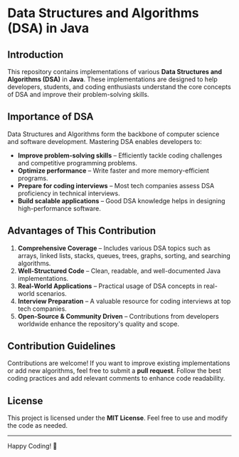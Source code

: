 # Data Structures and Algorithms (DSA) in Java

## Introduction

This repository contains implementations of various **Data Structures and Algorithms (DSA)** in **Java**. These implementations are designed to help developers, students, and coding enthusiasts understand the core concepts of DSA and improve their problem-solving skills.

## Importance of DSA

Data Structures and Algorithms form the backbone of computer science and software development. Mastering DSA enables developers to:

- **Improve problem-solving skills** – Efficiently tackle coding challenges and competitive programming problems.
- **Optimize performance** – Write faster and more memory-efficient programs.
- **Prepare for coding interviews** – Most tech companies assess DSA proficiency in technical interviews.
- **Build scalable applications** – Good DSA knowledge helps in designing high-performance software.

## Advantages of This Contribution

1. **Comprehensive Coverage** – Includes various DSA topics such as arrays, linked lists, stacks, queues, trees, graphs, sorting, and searching algorithms.
2. **Well-Structured Code** – Clean, readable, and well-documented Java implementations.
3. **Real-World Applications** – Practical usage of DSA concepts in real-world scenarios.
4. **Interview Preparation** – A valuable resource for coding interviews at top tech companies.
5. **Open-Source & Community Driven** – Contributions from developers worldwide enhance the repository's quality and scope.


## Contribution Guidelines

Contributions are welcome! If you want to improve existing implementations or add new algorithms, feel free to submit a **pull request**. Follow the best coding practices and add relevant comments to enhance code readability.

## License

This project is licensed under the **MIT License**. Feel free to use and modify the code as needed.

---

Happy Coding! 🚀

